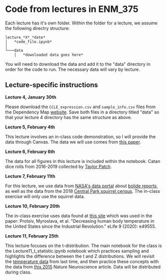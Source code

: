 # Code from lectures in ENM_375


Each lecture has it's own folder. Within the folder for a lecture, we assume the following directry structure:

```
lecture_*X*_*date*
│   *code_file.ipynb*    
│
└───data
    │   *downloaded data goes here*

```


You will need to download the data and add it to the "data" directory in order for the code to run. The necessary data will vary by lecture.


## Lecture-specific instructions


**Lecture 4, January 30th**

Please download the `CCLE_expression.csv` and `sample_info.csv` files from the Dependency Map [website](https://depmap.org/portal/download/). Save both files in a directory titled "data" so that your lecture 4 directory has the same structure as above.


**Lecture 5, February 4th**

This lecture involves an in-class code demonstration, so I will provide the data through Canvas. The data we will use comes from [this paper](https://arxiv.org/abs/1608.03520).


**Lecture 6, February 6th**

The data for all figures in this lecture is included within the notebook. Catan dice rolls from 2016-2019 collected by [Taylor Patch](https://github.com/tcpatch).


**Lecture 7, February 11th**

For this lecture, we use data from [NASA's data portal](https://nasa.github.io/data-nasa-gov-frontpage/) about [bolide reports](https://data.nasa.gov/Space-Science/Fireball-And-Bolide-Reports/mc52-syum), as well as the data from the 2018 [Central Park squirrel census](https://data.cityofnewyork.us/Environment/2018-Central-Park-Squirrel-Census-Squirrel-Data/vfnx-vebw). The in-class exercise will only use the squirrel data.


**Lecture 10, February 20th**

The in-class exercise uses data found at [this site](https://elifesciences.org/articles/49555/figures) which was used in the paper: Protsiv, Myroslava, et al. "Decreasing human body temperature in the United States since the Industrial Revolution." eLife 9 (2020): e49555.

**Lecture 11, February 25th**

This lecture focuses on the t-distribution. The main notebook for the class is the Lecture11_t_statistic.ipynb notebook which practices sampling and highlights the difference between the t and Z distributions. We will revisit the [temperature data](https://elifesciences.org/articles/49555/figures) from last time, and then practice these concepts with the data from [this 2015](https://www.nature.com/articles/nn.3993) Nature Neuroscience article. Data will be distributed during class.
